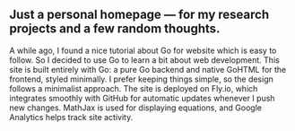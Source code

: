 ## Just a personal homepage — for my research projects and a few random thoughts.

A while ago, I found a nice tutorial about Go for website which is easy to follow. So I decided to use Go to learn a bit about web development. This site is built entirely with Go: a pure Go backend and native GoHTML for the frontend, styled minimally. I prefer keeping things simple, so the design follows a minimalist approach. The site is deployed on Fly.io, which integrates smoothly with GitHub for automatic updates whenever I push new changes. MathJax is used for displaying equations, and Google Analytics helps track site activity.